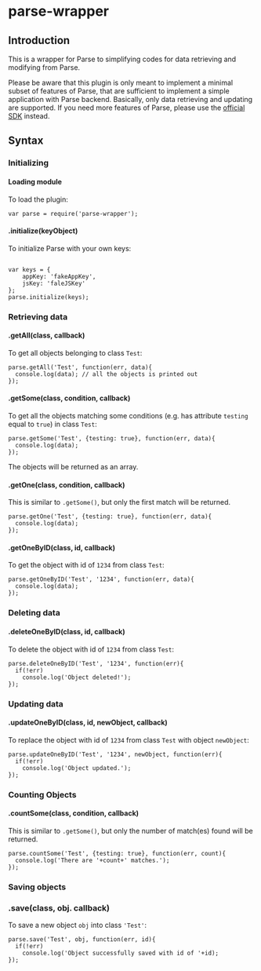 # parse-wrapper

## Introduction

This is a wrapper for Parse to simplifying codes for data retrieving and modifying from Parse.

Please be aware that this plugin is only meant to implement a minimal subset of features of Parse, that are sufficient to implement a simple application with Parse backend. Basically, only data retrieving and updating are supported. If you need more features of Parse, please use the [official SDK](https://www.npmjs.com/package/parse) instead.

## Syntax

### Initializing

#### Loading module

To load the plugin:
```
var parse = require('parse-wrapper');
```

#### .initialize(keyObject)

To initialize Parse with your own keys:
```

var keys = {
    appKey: 'fakeAppKey',
    jsKey: 'faleJSKey'
};
parse.initialize(keys);
```

### Retrieving data

#### .getAll(class, callback)

To get all objects belonging to class ```Test```:
```
parse.getAll('Test', function(err, data){
  console.log(data); // all the objects is printed out
});
```

#### .getSome(class, condition, callback)

To get all the objects matching some conditions (e.g. has attribute ```testing``` equal to ```true```) in class ```Test```:
```
parse.getSome('Test', {testing: true}, function(err, data){
  console.log(data);
});
```
The objects will be returned as an array.

#### .getOne(class, condition, callback)

This is similar to ```.getSome()```, but only the first match will be returned.
```
parse.getOne('Test', {testing: true}, function(err, data){
  console.log(data);
});
```

#### .getOneByID(class, id, callback)

To get the object with id of ```1234``` from class ```Test```:
```
parse.getOneByID('Test', '1234', function(err, data){
  console.log(data);
});
```

### Deleting data

#### .deleteOneByID(class, id, callback)

To delete the object with id of ```1234``` from class ```Test```:
```
parse.deleteOneByID('Test', '1234', function(err){
  if(!err)
    console.log('Object deleted!');
});
```

### Updating data

#### .updateOneByID(class, id, newObject, callback)

To replace the object with id of ```1234``` from class ```Test``` with object ```newObject```:
```
parse.updateOneByID('Test', '1234', newObject, function(err){
  if(!err)
    console.log('Object updated.');
});
```

### Counting Objects

#### .countSome(class, condition, callback)

This is similar to ```.getSome()```, but only the number of match(es) found will be returned.
```
parse.countSome('Test', {testing: true}, function(err, count){
  console.log('There are '+count+' matches.');
});
```

### Saving objects

### .save(class, obj. callback)

To save a new object ```obj``` into class `'Test'`:
```
parse.save('Test', obj, function(err, id){
  if(!err)
    console.log('Object successfully saved with id of '+id);
});
```
